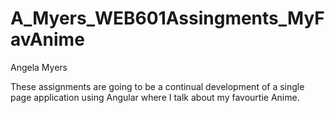 # A_Myers_WEB601Assingments_MyFavAnime

Angela Myers

These assignments are going to be a continual development of a single page application using Angular where I talk about my favourtie Anime. 
